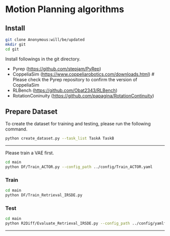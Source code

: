 # Motion Planning algorithms
## Install

```sh
git clone Anonymous:will/be/updated
mkdir git
cd git
```

Install followings in the git directory.

- Pyrep (<https://github.com/stepjam/PyRep>)
- CoppeliaSim (<https://www.coppeliarobotics.com/downloads.html>) # Please check the Pyrep repository to confirm the version of CoppeliaSim
- RLBench (<https://github.com/Obat2343/RLBench>)
- RotationConinuity (<https://github.com/papagina/RotationContinuity>)

## Prepare Dataset

To create the dataset for training and testing, please run the following command.

```sh
python create_dataset.py --task_list TaskA TaskB
```

***

Please train a VAE first.

```sh
cd main
python DF/Train_ACTOR.py --config_path ../config/Train_ACTOR.yaml
```

### Train

```sh
cd main
python DF/Train_Retrieval_IRSDE.py
```

### Test

```sh
cd main
python R2Diff/Evaluate_Retrieval_IRSDE.py --config_path ../config/yamlfilename --model_path /path/to/pthfile --tasks PickUpCup --inf_method_list retrieve_from_SPE
```

***

